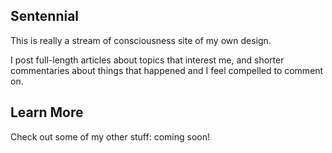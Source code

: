 ## Sentennial

This is really a stream of consciousness site of my own design.

I post full-length articles about topics that interest me, and shorter commentaries about things that happened and I feel compelled to comment on.

## Learn More

Check out some of my other stuff: coming soon!
